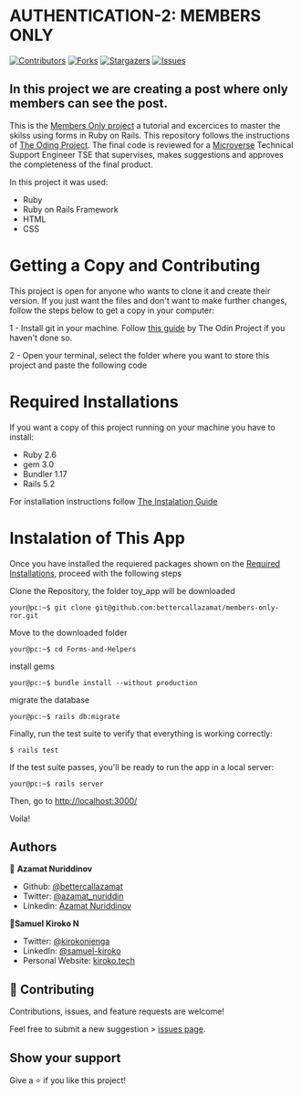 # AUTHENTICATION-2: MEMBERS ONLY

[![Contributors][contributors-shield]][contributors-url]
[![Forks][forks-shield]][forks-url]
[![Stargazers][stars-shield]][stars-url]
[![Issues][issues-shield]][issues-url]

## In this project we are creating a post where  only members can see the post.

This is the [Members Only project](https://www.theodinproject.com/courses/ruby-on-rails/lessons/authentication?ref=lnav) a tutorial and excercices to master the skilss using forms in Ruby on Rails. This repository follows the instructions of [The Oding Project](https://www.theodinproject.com). The final code is reviewed for a [Microverse](https://www.microverse.org/) Technical Support Engineer TSE that supervises, makes suggestions and approves the completeness of the final product.

In this project it was used:

- Ruby
- Ruby on Rails Framework
- HTML
- CSS

# Getting a Copy and Contributing

This project is open for anyone who wants to clone it and create their version. If you just want the files and don't want to make further changes, follow the steps below to get a copy in your computer:

1 - Install git in your machine. Follow [this guide](https://www.theodinproject.com/courses/web-development-101/lessons/setting-up-git) by The Odin Project if you haven't done so.

2 - Open your terminal, select the folder where you want to store this project and paste the following code

# Required Installations

If you want a copy of this project running on your machine you have to install:

- Ruby 2.6
- gem 3.0
- Bundler 1.17
- Rails 5.2

For installation instructions follow [The Instalation Guide](https://www.tutorialspoint.com/ruby-on-rails/rails-installation)

# Instalation of This App

Once you have installed the requiered packages shown on the [Required Installations](), proceed with the following steps

Clone the Repository, the folder toy_app will be downloaded

```Shell
your@pc:~$ git clone git@github.com:bettercallazamat/members-only-ror.git
```

Move to the downloaded folder

```Shell
your@pc:~$ cd Forms-and-Helpers
```

install gems

```Shell
your@pc:~$ bundle install --without production
```

migrate the database

```Shell
your@pc:~$ rails db:migrate
```

Finally, run the test suite to verify that everything is working correctly:

```
$ rails test
```

If the test suite passes, you'll be ready to run the app in a local server:

```Shell
your@pc:~$ rails server

```

Then, go to [http://localhost:3000/](http://localhost:3000/)

Voila!

## Authors

👤 **Azamat Nuriddinov**

- Github: [@bettercallazamat](https://github.com/bettercallazamat)
- Twitter: [@azamat_nuriddin](https://twitter.com/azamat_nuriddin)
- Linkedin: [Azamat Nuriddinov](https://www.linkedin.com/in/azamat-nuriddinov-57579868)

👤**Samuel Kiroko N**

- Twitter: [@kirokonjenga](https://twitter.com/kirokonjenga)
- LinkedIn: [@samuel-kiroko](https://www.linkedin.com/in/samuel-kiroko/)
- Personal Website: [kiroko.tech](https://www.kiroko.tech/)

## 🤝 Contributing

Contributions, issues, and feature requests are welcome!

Feel free to submit a new suggestion > [issues page](issues/).

## Show your support

Give a ⭐️ if you like this project!

[contributors-shield]: https://img.shields.io/github/contributors/bettercallazamat/members-only-ror.svg?style=flat-square
[contributors-url]: https://github.com/bettercallazamat/members-only-ror/graphs/contributors
[forks-shield]: https://img.shields.io/github/forks/bettercallazamat/members-only-ror.svg?style=flat-square
[forks-url]: https://github.com/bettercallazamat/members-only-ror/network/members
[stars-shield]: https://img.shields.io/github/stars/bettercallazamat/members-only-ror.svg?style=flat-square
[stars-url]: https://github.com/bettercallazamat/members-only-ror/stargazers
[issues-shield]: https://img.shields.io/github/issues/bettercallazamat/members-only-ror.svg?style=flat-square
[issues-url]: https://github.com/bettercallazamat/members-only-ror/issues
